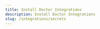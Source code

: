 ```yaml
---
title: Install Doctor Integrations
description: Install Doctor Integrations
slug: /integrations/secrets
---
```

